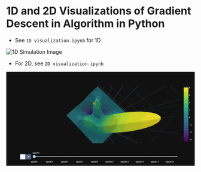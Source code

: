 # 1D and 2D Visualizations of Gradient Descent in Algorithm in Python
- See `1D visualization.ipynb` for 1D

<img src="gradient1D.gif" alt="1D Simulation Image">

- For 2D, see `2D visualization.ipynb`
<img src="gradient2D-viz.gif" alt="1D Simulation Image">
